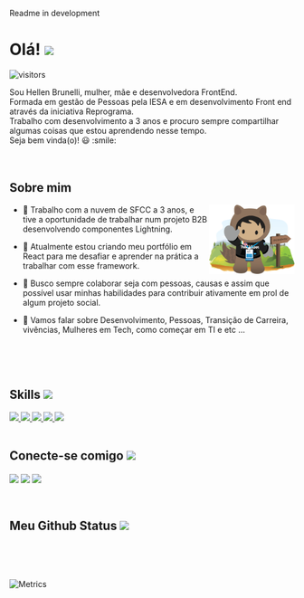 
<!-- <div align="center">
<img width="100%" height = "250px" src="https://github.com/HellenBrunelli/HellenBrunelli/blob/master/hellen-brunelli.png" alt="cover" />
</div> -->

<span>Readme in development</span>

<h1> Olá! <img src = "https://raw.githubusercontent.com/MartinHeinz/MartinHeinz/master/wave.gif" width = 50px> </h1>
<p align='center'>

![visitors](https://visitor-badge.glitch.me/badge?page_id=HellenBrunelli.HellenBrunelli)

</p>
<div size='20px'> Sou Hellen Brunelli, mulher, mãe e desenvolvedora FrontEnd. </br>
Formada em gestão de Pessoas pela IESA e em desenvolvimento Front end através da iniciativa Reprograma.
  </br>
Trabalho com desenvolvimento a 3 anos e procuro sempre compartilhar algumas coisas que estou aprendendo nesse tempo.
 </br>
Seja bem vinda(o)! 😃 :smile: 
</div>
 </br>
 </br>
<h2> Sobre mim</h2>

<img width="30%" align="right" alt="Github" src="https://github.com/HellenBrunelli/HellenBrunelli/blob/master/astro-uki-blazing.png" />


- 🔭 Trabalho com a nuvem de SFCC a 3 anos, e tive a oportunidade de trabalhar num projeto B2B desenvolvendo componentes Lightning.


- 🌱 Atualmente estou criando meu portfólio em React para me desafiar e aprender na prática a trabalhar com esse framework. 

- 👯 Busco sempre colaborar seja com pessoas, causas e assim que possível usar minhas habilidades para contribuir ativamente em prol de algum projeto social.

- 💬 Vamos falar sobre Desenvolvimento, Pessoas, Transição de Carreira, vivências, Mulheres em Tech, como começar em TI e etc ...

 </br>
 </br>
 </br>
<h2> Skills <img src = "https://media2.giphy.com/media/QssGEmpkyEOhBCb7e1/giphy.gif?cid=ecf05e47a0n3gi1bfqntqmob8g9aid1oyj2wr3ds3mg700bl&rid=giphy.gif" width = 32px> </h2>
<a href= https://github.com/HellenBrunelli?tab=repositories&q=&type=&language=html&sort= > <img width ='32px' src ='https://raw.githubusercontent.com/rahulbanerjee26/githubAboutMeGenerator/main/icons/html.svg'> </a>
<a href= https://github.com/HellenBrunelli?tab=repositories&q=&type=&language=css&sort= > <img width ='32px' src ='https://raw.githubusercontent.com/rahulbanerjee26/githubAboutMeGenerator/main/icons/css.svg'> </a>
<a href= https://github.com/HellenBrunelli?tab=repositories&q=&type=&language=javascript&sort= > <img width ='32px' src ='https://raw.githubusercontent.com/rahulbanerjee26/githubAboutMeGenerator/main/icons/javascript.svg'> </a>
<a href= https://github.com/HellenBrunelli?tab=repositories&q=&type=&language=bootstrap&sort= > <img width ='32px' src ='https://raw.githubusercontent.com/rahulbanerjee26/githubAboutMeGenerator/main/icons/bootstrap.svg'> </a>
<a href= https://github.com/HellenBrunelli?tab=repositories&q=&type=&language=sass&sort= > <img width ='32px' src ='https://raw.githubusercontent.com/rahulbanerjee26/githubAboutMeGenerator/main/icons/sass.svg'> </a>

 </br>
 </br>
<h2> Conecte-se comigo <img src='https://raw.githubusercontent.com/ShahriarShafin/ShahriarShafin/main/Assets/handshake.gif' width="100px"> </h2>
<a href = 'https://www.linkedin.com/in/hellenbrunelli'> <img width = '32px' align= 'center' src="https://raw.githubusercontent.com/rahulbanerjee26/githubAboutMeGenerator/main/icons/linked-in-alt.svg"/></a> 
<a href = '@hellenbrunelli'> <img width = '32px' align= 'center' src="https://raw.githubusercontent.com/rahulbanerjee26/githubAboutMeGenerator/main/icons/medium.svg"/></a> 
<a href = 'https://www.github.com/HellenBrunelli'> <img width = '32px' align= 'center' src="https://raw.githubusercontent.com/rahulbanerjee26/githubAboutMeGenerator/main/icons/github.svg"/></a> 

 </br>
 </br>
 </br>
<h2> Meu Github Status <img src='https://media1.giphy.com/media/du3J3cXyzhj75IOgvA/giphy.gif?cid=ecf05e47x2g034i9pzwtzzsd3xgg2w9nr94t4tflbbgo3008&rid=giphy.gif' width='32px'> </h2>

 </br>
 </br>
 </br>
 
![Metrics](https://metrics.lecoq.io/HellenBrunelli?template=terminal&base.header=0&base.activity=0&base.repositories=0&base.metadata=0&languages=1&languages.limit=8&languages.colors=github&languages.threshold=0%25&config.timezone=America%2FToronto)
